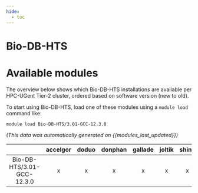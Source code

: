 ```yaml
---
hide:
  - toc
---
```


Bio-DB-HTS
==========

# Available modules


The overview below shows which Bio-DB-HTS installations are available per HPC-UGent Tier-2 cluster, ordered based on software version (new to old).

To start using Bio-DB-HTS, load one of these modules using a `module load` command like:

```shell
module load Bio-DB-HTS/3.01-GCC-12.3.0
```

*(This data was automatically generated on {{modules_last_updated}})*  

| |accelgor|doduo|donphan|gallade|joltik|shinx|
| :---: | :---: | :---: | :---: | :---: | :---: | :---: |
|Bio-DB-HTS/3.01-GCC-12.3.0|x|x|x|x|x|x|
